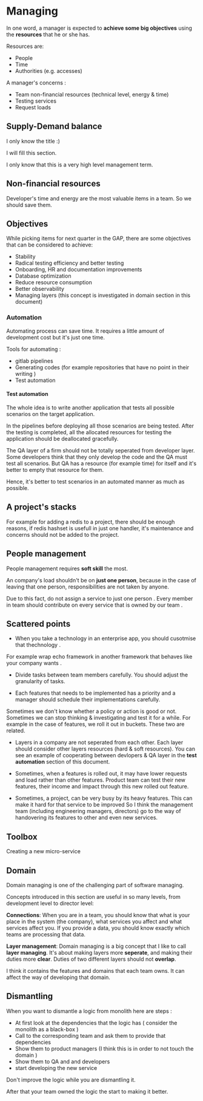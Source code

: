 # Managing

In one word, a manager is expected to **achieve some big objectives** using the **resources** that he or she has. 

Resources are:
- People
- Time
- Authorities (e.g. accesses)

A manager's concerns : 
* Team non-financial resources (technical level, energy & time)
* Testing services
* Request loads

## Supply-Demand balance

I only know the title :) 

I will fill this section.

I only know that this is a very high level management term.

## Non-financial resources

Developer's time and energy are the most valuable items in a team. So we should save them.

## Objectives

While picking items for next quarter in the GAP, there are some objectives that can be considered to achieve:
- Stability
- Radical testing efficiency and better testing
- Onboarding, HR and documentation improvements
- Database optimization
- Reduce resource consumption
- Better observability
- Managing layers (this concept is investigated in domain section in this document)

### Automation

Automating process can save time. It requires a little amount of development cost but it's just one time.

Tools for automating : 
* gitlab pipelines
* Generating codes (for example repositories that have no point in their writing )
* Test automation 

#### Test automation

The whole idea is to write another application that tests all possible scenarios on the target application.

In the pipelines before deploying all those scenarios are being tested. After the testing is completed, all the allocated resources for testing the application should be deallocated gracefully. 

The QA layer of a firm should not be totally seperated from developer layer. Some developers think that they only develop the code and the QA must test all scenarios. But QA has a resource (for example time) for itself and it's better to empty that resource for them. 

Hence, it's better to test scenarios in an automated manner as much as possible. 

## A project's stacks 

For example for adding a redis to a project, there should be enough reasons, if redis hashset is usefull in just one handler, it's maintenance and concerns should not be added to the project. 

## People management

People management requires **soft skill** the most. 

An company's load shouldn't be on **just one person**, because in the case of leaving that one person, responsibilities are not taken by anyone. 

Due to this fact, do not assign a service to just one person . Every member in team should contribute on every service that is owned by our team .

## Scattered points

* When you take a technology in an enterprise app, you should cusotmise that thechnology .

For example wrap echo framework in another framework that behaves like your company wants . 

* Divide tasks between team members carefully. You should adjust the granularity of tasks.

* Each features that needs to be implemented has a priority and a manager should schedule their implementations carefully.

Sometimes we don't know whether a policy or action is good or not. Sometimes we can stop thinking & investigating and test it for a while. For example in the case of features, we roll it out in buckets. These two are related.

* Layers in a company are not seperated from each other. Each layer should consider other layers resources (hard & soft resources). You can see an example of cooperating between devlopers & QA layer in the **test automation** section of this document.

* Sometimes, when a features is rolled out, it may have lower requests and load rather than other features. Product team can test their new features, their income and impact through this new rolled out feature. 

* Sometimes, a project, can be very busy by its heavy features. This can make it hard for that service to be improved So I think the management team (including engineering managers, directors) go to the way of handovering its features to other and even new services. 

## Toolbox

Creating a new micro-service

## Domain 

Domain managing is one of the challenging part of software managing.

Concepts introduced in this section are useful in so many levels, from development level to director level:

**Connections**: When you are in a team, you should know that what is your place in the system (the company), what services you affect and what services affect you. If you provide a data, you should know exactly which teams are processing that data. 

**Layer management**: Domain managing is a big concept that I like to call **layer managing**. It's about making layers more **seperate**, and making their duties more **clear**. Duties of two different layers should not **overlap**.

I think it contains the features and domains that each team owns. It can affect the way of developing that domain.

## Dismantling 

When you want to dismantle a logic from monolith here are steps : 
- At first look at the dependencies that the logic has ( consider the monolith as a black-box )
- Call to the corresponding team and ask them to provide that dependencies
- Show them to product managers (I think this is in order to not touch the domain )
- Show them to QA and and developers 
- start developing the new service

Don't improve the logic while you are dismantling it. 

After that your team owned the logic the start to making it better.